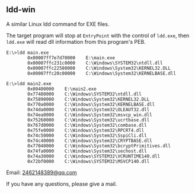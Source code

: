 
## ldd-win

A similar Linux ldd command for EXE files.

The target program will stop at `EntryPoint` with the control of `ldd.exe`, then `ldd.exe` will read dll information from this program's PEB.

```
E:\>ldd main.exe
        0x00007ff7e7d70000    E:\main.exe
        0x00007ffc231c0000    C:\Windows\SYSTEM32\ntdll.dll
        0x00007ffc22580000    C:\Windows\System32\KERNEL32.DLL
        0x00007ffc20c00000    C:\Windows\System32\KERNELBASE.dll

E:\>ldd main2.exe
        0x00400000    E:\main2.exe
        0x77480000    C:\Windows\SYSTEM32\ntdll.dll
        0x75890000    C:\Windows\System32\KERNEL32.DLL
        0x770a0000    C:\Windows\System32\KERNELBASE.dll
        0x74da0000    C:\Windows\System32\OLEAUT32.dll
        0x74ea0000    C:\Windows\System32\msvcp_win.dll
        0x75260000    C:\Windows\System32\ucrtbase.dll
        0x767d0000    C:\Windows\System32\combase.dll
        0x75fe0000    C:\Windows\System32\RPCRT4.dll
        0x74c50000    C:\Windows\System32\SspiCli.dll
        0x74c40000    C:\Windows\System32\CRYPTBASE.dll
        0x77040000    C:\Windows\System32\bcryptPrimitives.dll
        0x74fa0000    C:\Windows\System32\sechost.dll
        0x74a30000    C:\Windows\SYSTEM32\VCRUNTIME140.dll
        0x72bf0000    C:\Windows\SYSTEM32\MSVCP140.dll
```

Email: 2462148389@qq.com

If you have any questions, please give a mail.
